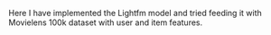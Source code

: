 Here I have implemented the Lightfm model and tried feeding it with Movielens 100k dataset with user and item features.
